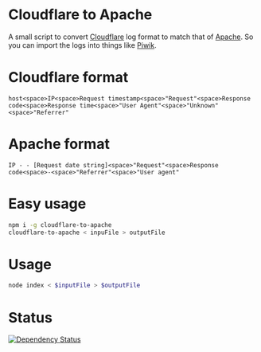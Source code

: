 Cloudflare to Apache
=====================

A small script to convert [Cloudflare](http://www.cloudflare.com) log format to match that of [Apache](http://httpd.apache.org). So you can import the logs into things like [Piwik](http://piwik.org).

# Cloudflare format

```
host<space>IP<space>Request timestamp<space>"Request"<space>Response code<space>Response time<space>"User Agent"<space>"Unknown"<space>"Referrer"
```

# Apache format

```
IP - - [Request date string]<space>"Request"<space>Response code<space>-<space>"Referrer"<space>"User agent"
```

# Easy usage

```bash
npm i -g cloudflare-to-apache
cloudflare-to-apache < inpuFile > outputFile
```

# Usage

```bash
node index < $inputFile > $outputFile
```

# Status

[![Dependency Status](https://david-dm.org/surevine/cloudflare-to-apache.svg)](https://david-dm.org/surevine/cloudflare-to-apache)